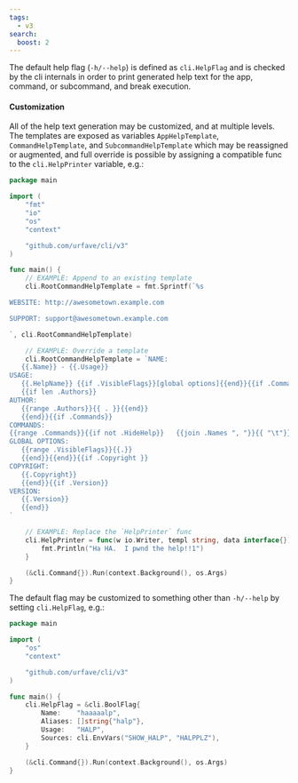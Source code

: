 ```yaml
---
tags:
  - v3
search:
  boost: 2
---
```


The default help flag (`-h/--help`) is defined as `cli.HelpFlag` and is checked
by the cli internals in order to print generated help text for the app, command,
or subcommand, and break execution.

#### Customization

All of the help text generation may be customized, and at multiple levels.  The
templates are exposed as variables `AppHelpTemplate`, `CommandHelpTemplate`, and
`SubcommandHelpTemplate` which may be reassigned or augmented, and full override
is possible by assigning a compatible func to the `cli.HelpPrinter` variable,
e.g.:

<!-- {
  "output": "Ha HA.  I pwnd the help!!1"
} -->
```go
package main

import (
	"fmt"
	"io"
	"os"
	"context"

	"github.com/urfave/cli/v3"
)

func main() {
	// EXAMPLE: Append to an existing template
	cli.RootCommandHelpTemplate = fmt.Sprintf(`%s

WEBSITE: http://awesometown.example.com

SUPPORT: support@awesometown.example.com

`, cli.RootCommandHelpTemplate)

	// EXAMPLE: Override a template
	cli.RootCommandHelpTemplate = `NAME:
   {{.Name}} - {{.Usage}}
USAGE:
   {{.HelpName}} {{if .VisibleFlags}}[global options]{{end}}{{if .Commands}} command [command options]{{end}} {{if .ArgsUsage}}{{.ArgsUsage}}{{else}}[arguments...]{{end}}
   {{if len .Authors}}
AUTHOR:
   {{range .Authors}}{{ . }}{{end}}
   {{end}}{{if .Commands}}
COMMANDS:
{{range .Commands}}{{if not .HideHelp}}   {{join .Names ", "}}{{ "\t"}}{{.Usage}}{{ "\n" }}{{end}}{{end}}{{end}}{{if .VisibleFlags}}
GLOBAL OPTIONS:
   {{range .VisibleFlags}}{{.}}
   {{end}}{{end}}{{if .Copyright }}
COPYRIGHT:
   {{.Copyright}}
   {{end}}{{if .Version}}
VERSION:
   {{.Version}}
   {{end}}
`

	// EXAMPLE: Replace the `HelpPrinter` func
	cli.HelpPrinter = func(w io.Writer, templ string, data interface{}) {
		fmt.Println("Ha HA.  I pwnd the help!!1")
	}

	(&cli.Command{}).Run(context.Background(), os.Args)
}
```

The default flag may be customized to something other than `-h/--help` by
setting `cli.HelpFlag`, e.g.:

<!-- {
  "args": ["&#45;&#45halp"],
  "output": "haaaaalp.*HALP"
} -->
```go
package main

import (
	"os"
	"context"

	"github.com/urfave/cli/v3"
)

func main() {
	cli.HelpFlag = &cli.BoolFlag{
		Name:    "haaaaalp",
		Aliases: []string{"halp"},
		Usage:   "HALP",
		Sources: cli.EnvVars("SHOW_HALP", "HALPPLZ"),
	}

	(&cli.Command{}).Run(context.Background(), os.Args)
}
```
